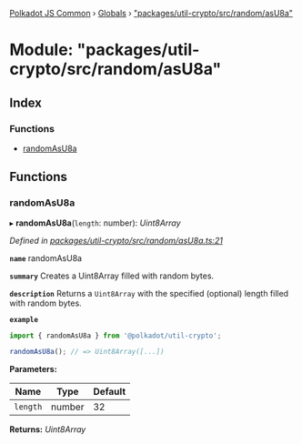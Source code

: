 [Polkadot JS Common](../README.md) › [Globals](../globals.md) › ["packages/util-crypto/src/random/asU8a"](_packages_util_crypto_src_random_asu8a_.md)

# Module: "packages/util-crypto/src/random/asU8a"

## Index

### Functions

* [randomAsU8a](_packages_util_crypto_src_random_asu8a_.md#randomasu8a)

## Functions

###  randomAsU8a

▸ **randomAsU8a**(`length`: number): *Uint8Array*

*Defined in [packages/util-crypto/src/random/asU8a.ts:21](https://github.com/polkadot-js/common/blob/2f7d5cd4/packages/util-crypto/src/random/asU8a.ts#L21)*

**`name`** randomAsU8a

**`summary`** Creates a Uint8Array filled with random bytes.

**`description`** 
Returns a `Uint8Array` with the specified (optional) length filled with random bytes.

**`example`** 
<BR>

```javascript
import { randomAsU8a } from '@polkadot/util-crypto';

randomAsU8a(); // => Uint8Array([...])
```

**Parameters:**

Name | Type | Default |
------ | ------ | ------ |
`length` | number | 32 |

**Returns:** *Uint8Array*
